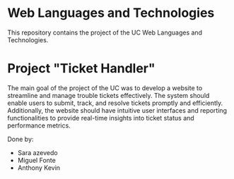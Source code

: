 # Web Languages ​​and Technologies
This repository contains the project of the UC Web Languages ​​and Technologies.

# Project "Ticket Handler" 
The main goal of the project of the UC was to develop a website to streamline and manage trouble tickets effectively. The system should enable users to submit, track, and resolve tickets promptly and efficiently. Additionally, the website should have intuitive user interfaces and reporting functionalities to provide real-time insights into ticket status and performance metrics.

Done by:

- Sara azevedo
- Miguel Fonte
- Anthony Kevin
